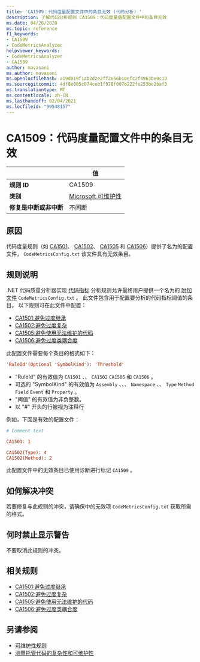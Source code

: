 ```yaml
---
title: 'CA1509：代码度量配置文件中的条目无效 (代码分析) '
description: 了解代码分析规则 CA1509：代码度量值配置文件中的条目无效
ms.date: 04/28/2020
ms.topic: reference
f1_keywords:
- CA1509
- CodeMetricsAnalyzer
helpviewer_keywords:
- CodeMetricsAnalyzer
- CA1509
author: mavasani
ms.author: mavasani
ms.openlocfilehash: a19d019f1ab2d2e2ff2e56b10efc2f4963be0c13
ms.sourcegitcommit: 4df8e005c074ceb1f978f007b222fe253be2baf3
ms.translationtype: MT
ms.contentlocale: zh-CN
ms.lasthandoff: 02/04/2021
ms.locfileid: "99548157"
---
```

# <a name="ca1509-invalid-entry-in-code-metrics-configuration-file"></a>CA1509：代码度量配置文件中的条目无效

| | 值 |
|-|-|
| **规则 ID** |CA1509|
| **类别** |[Microsoft 可维护性](maintainability-warnings.md)|
| **修复是中断或非中断** |不间断|

## <a name="cause"></a>原因

代码度量规则（如 [CA1501](ca1501.md)、 [CA1502](ca1502.md)、 [CA1505](ca1505.md) 和 [CA1506](ca1506.md)）提供了名为的配置文件， `CodeMetricsConfig.txt` 该文件具有无效条目。

## <a name="rule-description"></a>规则说明

.NET 代码质量分析器实现 [代码指标](/visualstudio/code-quality/code-metrics-values) 分析规则允许最终用户提供一个名为的 [附加文件](https://github.com/dotnet/roslyn/blob/release/dev16.6/docs/analyzers/Using%20Additional%20Files.md) `CodeMetricsConfig.txt` 。 此文件包含用于配置要分析的代码指标阈值的条目。 以下规则可在此文件中配置：

- [CA1501:避免过度继承](ca1501.md)
- [CA1502:避免过度复杂](ca1502.md)
- [CA1505:避免使用无法维护的代码](ca1505.md)
- [CA1506:避免过度类耦合度](ca1506.md)

此配置文件需要每个条目的格式如下：

```ini
'RuleId'(Optional 'SymbolKind'): 'Threshold'
```

- "RuleId" 的有效值为 `CA1501` 、、 `CA1502` `CA1505` 和 `CA1506` 。
- 可选的 "SymbolKind" 的有效值为 `Assembly` 、、、 `Namespace` 、、 `Type` `Method` `Field` `Event` 和 `Property` 。
- "阈值" 的有效值为非负整数。
- 以 "#" 开头的行被视为注释行

例如，下面是有效的配置文件：

```ini
# Comment text

CA1501: 1

CA1502(Type): 4
CA1502(Method): 2
```

此配置文件中的无效条目已使用诊断进行标记 `CA1509` 。

## <a name="how-to-fix-violations"></a>如何解决冲突

若要修复与此规则的冲突，请确保中的无效项 `CodeMetricsConfig.txt` 获取所需的格式。

## <a name="when-to-suppress-warnings"></a>何时禁止显示警告

不要取消此规则的冲突。

## <a name="related-rules"></a>相关规则

- [CA1501:避免过度继承](ca1501.md)
- [CA1502:避免过度复杂](ca1502.md)
- [CA1505:避免使用无法维护的代码](ca1505.md)
- [CA1506:避免过度类耦合度](ca1506.md)

## <a name="see-also"></a>另请参阅

- [可维护性规则](maintainability-warnings.md)
- [测量托管代码的复杂性和可维护性](/visualstudio/code-quality/code-metrics-values)
